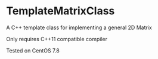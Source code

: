 # TemplateMatrixClass
A C++ template class for implementing a general 2D Matrix

Only requires C++11 compatible compiler

Tested on CentOS 7.8
